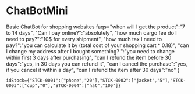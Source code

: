 # ChatBotMini
 Basic ChatBot for shopping websites
	faqs="when will I get the product":"7 to 14 days",
        "Can I pay online?":"absolutely",
        "how much cargo fee do I need to pay?":"10$ for every shipment",
        "how much tax I need to pay?":"you can calculate it by (total cost of your shopping cart * 0.18)",
        "can I change my address after I bought something? ":"you need to change within first 3 days after purchasing",
        "can I refund the item before 30 days":"yes, in 30 days you can refund it",
        "can I cancel the purchase":"yes, if you cancel it within a day",
        "can I refund the item after 30 days":"no" }
	
	idStock={"STCK-0001":["phone","20"],"STCK-0002":["jacket","5"],"STCK-0003":["cup","0"],"STCK-0004":["hat","100"]}